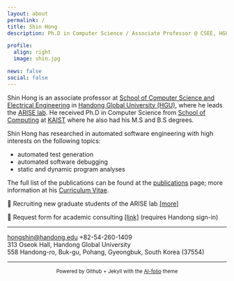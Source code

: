 ```yaml
---
layout: about
permalink: /
title: Shin Hong
description: Ph.D in Computer Science / Associate Professor @ CSEE, HGU <br> 홍신 (한동대학교 전산전자공학부 부교수)

profile:
  align: right
  image: shin.jpg

news: false
social: false
---
```


Shin Hong is an associate professor at [School of Computer Science and Electrical Engineering](http://csee.handong.edu) 
in [Handong Global University (HGU)](http://www.handong.edu), where he leads the [ARISE lab](https://arise.handong.edu).
He received Ph.D in Computer Science from [School of Computing](http://cs.kaist.ac.kr) at [KAIST](http://www.kaist.ac.kr) where he also had his M.S and B.S degrees. 

Shin Hong has researched in automated software engineering with high interests on the following topics:

* automated test generation 
* automated software debugging
* static and dynamic program analyses 

The full list of the publications can be found at the [publications](https://hongshin.github.io/publications) page; more information at his [Curriculum Vitae](https://github.com/hongshin/hongshin.github.io/blob/master/shinhong-cv.pdf).

🔔 Recruiting new graduate students of the ARISE lab [[more]](https://arise.handong.edu/recruit)

🔔 Request form for academic consulting [[link]](https://forms.gle/AHtwGrowgTPhhq5dA) (requires Handong sign-in) 

---

<a href="mailto:hongshin@handong.edu"> hongshin@handong.edu </a>
+82-54-260-1409 <br>
313 Oseok Hall, Handong Global University <br>
558 Handong-ro, Buk-gu, Pohang, Gyeongbuk, South Korea (37554) 

----

<!--{:.center}-->
<center> <small> Powered by Github + Jekyll with the <a href="https://github.com/alshedivat/al-folio">Al-folio</a> theme </small> </center>

